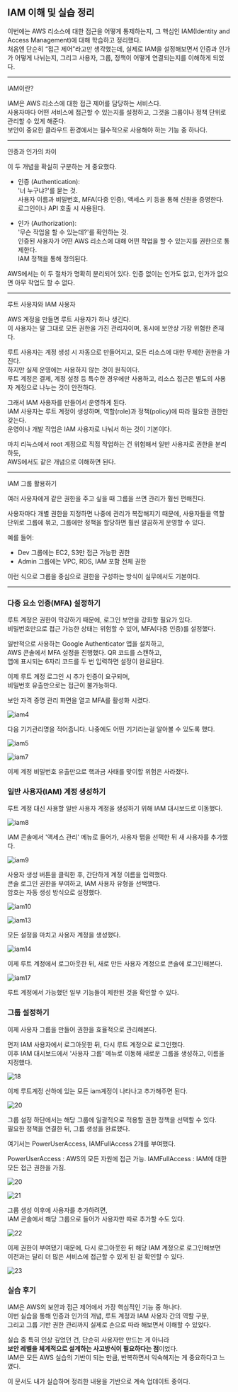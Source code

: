 ## IAM 이해 및 실습 정리

이번에는 AWS 리소스에 대한 접근을 어떻게 통제하는지, 그 핵심인 IAM(Identity and Access Management)에 대해 학습하고 정리했다.  
처음엔 단순히 “접근 제어”라고만 생각했는데, 실제로 IAM을 설정해보면서 인증과 인가가 어떻게 나뉘는지, 그리고 사용자, 그룹, 정책이 어떻게 연결되는지를 이해하게 되었다.

---

IAM이란?

IAM은 AWS 리소스에 대한 접근 제어를 담당하는 서비스다.  
사용자마다 어떤 서비스에 접근할 수 있는지를 설정하고, 그것을 그룹이나 정책 단위로 관리할 수 있게 해준다.  
보안이 중요한 클라우드 환경에서는 필수적으로 사용해야 하는 기능 중 하나다.

---

인증과 인가의 차이

이 두 개념을 확실히 구분하는 게 중요했다.

- 인증 (Authentication):  
  '너 누구냐?'를 묻는 것.  
  사용자 이름과 비밀번호, MFA(다중 인증), 액세스 키 등을 통해 신원을 증명한다.  
  로그인이나 API 호출 시 사용된다.

- 인가 (Authorization):  
  '무슨 작업을 할 수 있는데?'를 확인하는 것.  
  인증된 사용자가 어떤 AWS 리소스에 대해 어떤 작업을 할 수 있는지를 권한으로 통제한다.  
  IAM 정책을 통해 정의된다.

AWS에서는 이 두 절차가 명확히 분리되어 있다. 인증 없이는 인가도 없고, 인가가 없으면 아무 작업도 할 수 없다.

---

루트 사용자와 IAM 사용자

AWS 계정을 만들면 루트 사용자가 하나 생긴다.  
이 사용자는 말 그대로 모든 권한을 가진 관리자이며, 동시에 보안상 가장 위험한 존재다.

루트 사용자는 계정 생성 시 자동으로 만들어지고, 모든 리소스에 대한 무제한 권한을 가진다.  
하지만 실제 운영에는 사용하지 않는 것이 원칙이다.  
루트 계정은 결제, 계정 설정 등 특수한 경우에만 사용하고, 리소스 접근은 별도의 사용자 계정으로 나누는 것이 안전하다.

그래서 IAM 사용자를 만들어서 운영하게 된다.  
IAM 사용자는 루트 계정이 생성하며, 역할(role)과 정책(policy)에 따라 필요한 권한만 갖는다.  
운영이나 개발 작업은 IAM 사용자로 나눠서 하는 것이 기본이다.

마치 리눅스에서 root 계정으로 직접 작업하는 건 위험해서 일반 사용자로 권한을 분리하듯,  
AWS에서도 같은 개념으로 이해하면 된다.

---

IAM 그룹 활용하기

여러 사용자에게 같은 권한을 주고 싶을 때 그룹을 쓰면 관리가 훨씬 편해진다.

사용자마다 개별 권한을 지정하면 나중에 관리가 복잡해지기 때문에, 사용자들을 역할 단위로 그룹에 묶고, 그룹에만 정책을 할당하면 훨씬 깔끔하게 운영할 수 있다.

예를 들어:

- Dev 그룹에는 EC2, S3만 접근 가능한 권한
- Admin 그룹에는 VPC, RDS, IAM 포함 전체 권한

이런 식으로 그룹을 중심으로 권한을 구성하는 방식이 실무에서도 기본이다.

---


### 다중 요소 인증(MFA) 설정하기

루트 계정은 권한이 막강하기 때문에, 로그인 보안을 강화할 필요가 있다.  
비밀번호만으로 접근 가능한 상태는 위험할 수 있어, MFA(다중 인증)를 설정했다.

일반적으로 사용하는 Google Authenticator 앱을 설치하고,  
AWS 콘솔에서 MFA 설정을 진행했다. QR 코드를 스캔하고,  
앱에 표시되는 6자리 코드를 두 번 입력하면 설정이 완료된다.

이제 루트 계정 로그인 시 추가 인증이 요구되며,  
비밀번호 유출만으로는 접근이 불가능하다.

보안 자격 증명 관리 화면을 열고 MFA를 활성화 시켰다.


![iam4](https://github.com/user-attachments/assets/6bf8e334-940e-4af2-a017-fc4681c63d03)


다음 기기관리명을 적어줍니다. 나중에도 어떤 기기라는걸 알아볼 수 있도록 했다.


![iam5](https://github.com/user-attachments/assets/66f983d5-ea09-4fbe-b035-a8b063c49637)


![iam7](https://github.com/user-attachments/assets/78d4e04a-140e-437b-b535-4d7b881f0502)


이제 계정 비밀번호 유출만으로 핵과금 사태를 맞이할 위험은 사라졌다.

### 일반 사용자(IAM) 계정 생성하기

루트 계정 대신 사용할 일반 사용자 계정을 생성하기 위해 IAM 대시보드로 이동했다.


![iam8](https://github.com/user-attachments/assets/71e71084-357d-4966-9f47-41ae9d2770e6)


IAM 콘솔에서 '액세스 관리' 메뉴로 들어가, 사용자 탭을 선택한 뒤 새 사용자를 추가했다.


![iam9](https://github.com/user-attachments/assets/1c07e9c6-45ff-4f5d-aee3-e7302e24045e)


사용자 생성 버튼을 클릭한 후, 간단하게 계정 이름을 입력했다.  
콘솔 로그인 권한을 부여하고, IAM 사용자 유형을 선택했다.  
암호는 자동 생성 방식으로 설정했다.

![iam10](https://github.com/user-attachments/assets/59c0618a-d797-48b1-8435-4f93b65af40e)


![iam13](https://github.com/user-attachments/assets/eed6ac38-ee86-4940-b69b-37db7fed9b15)

모든 설정을 마치고 사용자 계정을 생성했다.



![iam14](https://github.com/user-attachments/assets/93989745-7de7-486d-98c4-9dda6b9f7cf5)


이제 루트 계정에서 로그아웃한 뒤, 새로 만든 사용자 계정으로 콘솔에 로그인해본다.

![iam17](https://github.com/user-attachments/assets/e6b87e13-4e8d-405a-b170-f9c20eba3f4b)


루트 계정에서 가능했던 일부 기능들이 제한된 것을 확인할 수 있다.

### 그룹 설정하기

이제 사용자 그룹을 만들어 권한을 효율적으로 관리해본다.

먼저 IAM 사용자에서 로그아웃한 뒤, 다시 루트 계정으로 로그인했다.  
이후 IAM 대시보드에서 '사용자 그룹' 메뉴로 이동해 새로운 그룹을 생성하고, 이름을 지정했다.


![18](https://github.com/user-attachments/assets/1bfca6ba-4c06-4fda-9317-8a08f70b03e7)


이제 루트계정 산하에 있는 모든 iam계정이 나타나고 추가해주면 된다.


![20](https://github.com/user-attachments/assets/fdea2c38-48c5-43ca-8d3e-9f9bcd246f11)


그룹 설정 하단에서는 해당 그룹에 일괄적으로 적용할 권한 정책을 선택할 수 있다.  
필요한 정책을 연결한 뒤, 그룹 생성을 완료했다.

여기서는 PowerUserAccess, IAMFullAccess 2개를 부여했다.


PowerUserAccess : AWS의 모든 자원에 접근 가능.
IAMFullAccess : IAM에 대한 모든 접근 권한을 가짐.


![20](https://github.com/user-attachments/assets/5ad17f58-07dc-4c2a-b0a2-91033b276205)


![21](https://github.com/user-attachments/assets/b938c58d-00fe-46e2-9234-291b7ad9220b)


그룹 생성 이후에 사용자를 추가하려면,  
IAM 콘솔에서 해당 그룹으로 들어가 사용자만 따로 추가할 수도 있다.

![22](https://github.com/user-attachments/assets/a3d81e00-d530-4b9f-8f7d-310a0cdeb3b8)

이제 권한이 부여됐기 때문에, 다시 로그아웃한 뒤 해당 IAM 계정으로 로그인해보면  
이전과는 달리 더 많은 서비스에 접근할 수 있게 된 걸 확인할 수 있다.

![23](https://github.com/user-attachments/assets/08089860-e59c-4449-b2e7-20691ba9bebb)


### 실습 후기

IAM은 AWS의 보안과 접근 제어에서 가장 핵심적인 기능 중 하나다.  
이번 실습을 통해 인증과 인가의 개념, 루트 계정과 IAM 사용자 간의 역할 구분,  
그리고 그룹 기반 권한 관리까지 실제로 손으로 따라 해보면서 이해할 수 있었다.

실습 중 특히 인상 깊었던 건, 단순히 사용자만 만드는 게 아니라  
**보안 레벨을 체계적으로 설계하는 사고방식이 필요하다는 점**이었다.  
IAM은 모든 AWS 실습의 기반이 되는 만큼, 반복하면서 익숙해지는 게 중요하다고 느꼈다.

이 문서도 내가 실습하며 정리한 내용을 기반으로 계속 업데이트 중이다.

